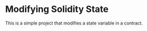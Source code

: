 # Modifying Solidity State

This is a simple project that modifies a state variable in a contract. 
